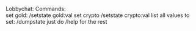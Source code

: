 Lobbychat:
Commands:<br>
set gold: /setstate gold:val
set crypto /setstate crypto:val
list all values to set: /dumpstate
just do /help for the rest
